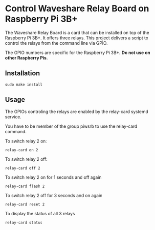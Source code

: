 Control Waveshare Relay Board on Raspberry Pi 3B+
=================================================

The Waveshare Relay Board is a card that can be installed on top of the
Raspberry Pi 3B+. It offers three relays. This project delivers a script
to control the relays from the command line via GPIO.

The GPIO numbers are specific for the Raspberry Pi 3B+.
**Do not use on other Raspberry Pis.**

Installation
------------

    sudo make install

Usage
-----

The GPIOs controling the relays are enabled by the relay-card systemd service.

You have to be member of the group piwsrb to use the relay-card command.

To switch relay 2 on:

    relay-card on 2

To switch relay 2 off:

    relay-card off 2

To switch relay 2 on for 1 seconds and off again

    relay-card flash 2

To switch relay 2 off for 3 seconds and on again

    relay-card reset 2

To display the status of all 3 relays

    relay-card status


